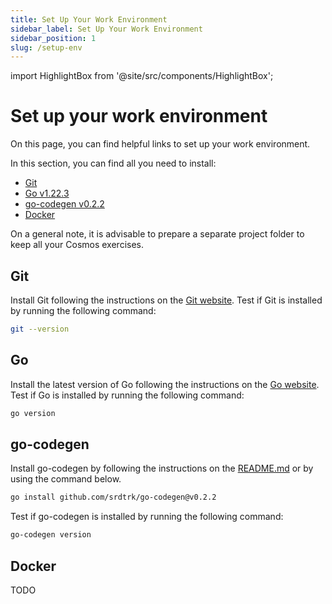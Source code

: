 ```yaml
---
title: Set Up Your Work Environment
sidebar_label: Set Up Your Work Environment
sidebar_position: 1
slug: /setup-env
---
```


import HighlightBox from '@site/src/components/HighlightBox';

# Set up your work environment

On this page, you can find helpful links to set up your work environment.

<HighlightBox type="info" title="Dependencies">

In this section, you can find all you need to install:

- [Git](https://git-scm.com/)
- [Go v1.22.3](https://go.dev/)
- [go-codegen v0.2.2](https://github.com/srdtrk/go-codegen)
- [Docker](TODO)

</HighlightBox>

<HighlightBox type="note" title="Note">

On a general note, it is advisable to prepare a separate project folder to keep all your Cosmos exercises.

</HighlightBox>

## Git

Install Git following the instructions on the [Git website](https://git-scm.com/). Test if Git is installed by running the following command:

```bash
git --version
```

## Go

Install the latest version of Go following the instructions on the [Go website](https://go.dev/). Test if Go is installed by running the following command:

```bash
go version
```

## go-codegen

Install go-codegen by following the instructions on the [README.md](TODO) or by using the command below.

```bash
go install github.com/srdtrk/go-codegen@v0.2.2
```

Test if go-codegen is installed by running the following command:

```bash
go-codegen version
```

## Docker

TODO
